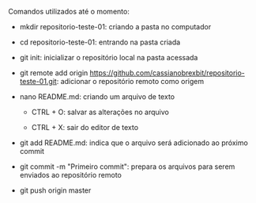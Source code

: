 Comandos utilizados até o momento:


 - mkdir repositorio-teste-01: criando a pasta no computador

 - cd repositorio-teste-01: entrando na pasta criada

 - git init: inicializar o repositório local na pasta acessada

 - git remote add origin https://github.com/cassianobrexbit/repositorio-teste-01.git: adicionar o repositório remoto como origem

 - nano README.md: criando um arquivo de texto

	- CTRL + O: salvar as alterações no arquivo

	- CTRL + X: sair do editor de texto

 - git add README.md: indica que o arquivo será adicionado ao próximo commit

 - git commit -m "Primeiro commit": prepara os arquivos para serem enviados ao repositório remoto

 - git push origin master
